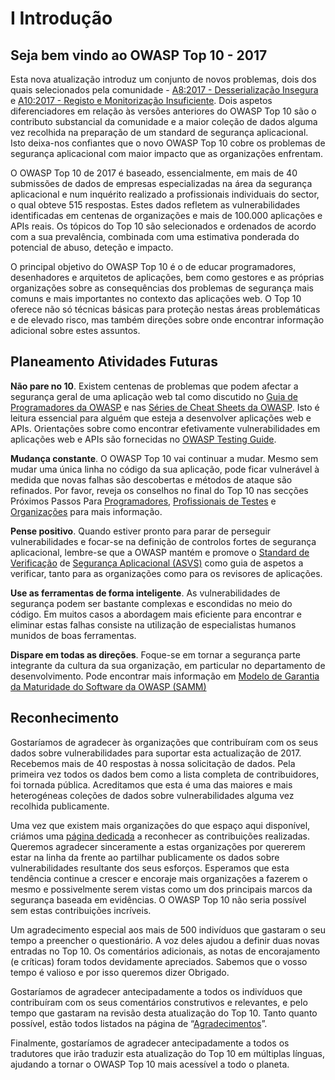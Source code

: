 # I Introdução

## Seja bem vindo ao OWASP Top 10 - 2017

Esta nova atualização introduz um conjunto de novos problemas, dois dos quais
selecionados pela comunidade - [A8:2017 - Desserialização Insegura][0x051] e
[A10:2017 - Registo e Monitorização Insuficiente][0x052]. Dois aspetos
diferenciadores em relação às versões anteriores do OWASP Top 10 são o
contributo substancial da comunidade e a maior coleção de dados alguma vez
recolhida na preparação de um standard de segurança aplicacional. Isto deixa-nos
confiantes que o novo OWASP Top 10 cobre os problemas de segurança aplicacional
com maior impacto que as organizações enfrentam.

O OWASP Top 10 de 2017 é baseado, essencialmente, em mais de 40 submissões de
dados de empresas especializadas na área da segurança aplicacional e num
inquérito realizado a profissionais individuais do sector, o qual obteve 515
respostas. Estes dados refletem as vulnerabilidades identificadas em centenas de
organizações e mais de 100.000 aplicações e APIs reais. Os tópicos do Top 10 são
selecionados e ordenados de acordo com a sua prevalência, combinada com uma
estimativa ponderada do potencial de abuso, deteção e impacto.

O principal objetivo do OWASP Top 10 é o de educar programadores, desenhadores e
arquitetos de aplicações, bem como gestores e as próprias organizações sobre as
consequências dos problemas de segurança mais comuns e mais importantes no
contexto das aplicações web. O Top 10 oferece não só técnicas básicas para
proteção nestas áreas problemáticas e de elevado risco, mas também direções
sobre onde encontrar informação adicional sobre estes assuntos.

## Planeamento Atividades Futuras

**Não pare no 10**. Existem centenas de problemas que podem afectar a segurança
geral de uma aplicação web tal como discutido no [Guia de Programadores da
OWASP][0x053] e nas [Séries de Cheat Sheets da OWASP][0x054]. Isto é leitura
essencial para alguém que esteja a desenvolver aplicações web e APIs.
Orientações sobre como encontrar efetivamente vulnerabilidades em aplicações web
e APIs são fornecidas no [OWASP Testing Guide][0x055].

**Mudança constante**. O OWASP Top 10 vai continuar a mudar. Mesmo sem mudar uma
única linha no código da sua aplicação, pode ficar vulnerável à medida que novas
falhas são descobertas e métodos de ataque são refinados. Por favor, reveja os
conselhos no final do Top 10 nas secções Próximos Passos Para
[Programadores][0x056], [Profissionais de Testes][0x057] e [Organizações][0x058]
para mais informação.

**Pense positivo**. Quando estiver pronto para parar de perseguir
vulnerabilidades e focar-se na definição de controlos fortes de segurança
aplicacional, lembre-se que a OWASP mantém e promove o [Standard de
Verificação][0x059] de [Segurança Aplicacional (ASVS)][0x0510] como guia de
aspetos a verificar, tanto para as organizações como para os revisores de
aplicações.

**Use as ferramentas de forma inteligente**. As vulnerabilidades de segurança
podem ser bastante complexas e escondidas no meio do código. Em muitos casos a
abordagem mais eficiente para encontrar e eliminar estas falhas consiste na
utilização de especialistas humanos munidos de boas ferramentas.

**Dispare em todas as direções**. Foque-se em tornar a  segurança parte
integrante da cultura da sua organização, em particular no departamento de
desenvolvimento. Pode encontrar mais informação em [Modelo de Garantia da
Maturidade do Software da OWASP (SAMM)][0x0511]

## Reconhecimento

Gostaríamos de agradecer às organizações que contribuíram com os seus dados
sobre vulnerabilidades para suportar esta actualização de 2017. Recebemos mais
de 40 respostas à nossa solicitação de dados. Pela primeira vez todos os dados
bem como a lista completa de contribuidores, foi tornada pública. Acreditamos
que esta é uma das maiores e mais heterogéneas coleções de dados sobre
vulnerabilidades alguma vez recolhida publicamente.

Uma vez que existem mais organizações do que espaço aqui disponível, criámos uma
[página dedicada][0x0512] a reconhecer as contribuições realizadas. Queremos
agradecer sinceramente a estas organizações por quererem estar na linha da
frente ao partilhar publicamente os dados sobre vulnerabilidades resultante dos
seus esforços. Esperamos que esta tendência continue a crescer e encoraje mais
organizações a fazerem o mesmo e possivelmente serem vistas como um dos
principais marcos da segurança baseada em evidências. O OWASP Top 10 não seria
possível sem estas contribuições incríveis.

Um agradecimento especial aos mais de 500 indivíduos que gastaram o seu tempo a
preencher o questionário. A voz deles ajudou a definir duas novas entradas no
Top 10. Os comentários adicionais, as notas de encorajamento (e críticas) foram
todos devidamente apreciados. Sabemos que o vosso tempo é valioso e por isso
queremos dizer Obrigado.

Gostaríamos de agradecer antecipadamente a todos os indivíduos que contribuíram
com os seus comentários construtivos e relevantes, e pelo tempo que gastaram na
revisão desta atualização do Top 10. Tanto quanto possível, estão todos listados
na página de “[Agradecimentos][0x0512]”.

Finalmente, gostaríamos de agradecer antecipadamente a todos os tradutores que
irão traduzir esta atualização do Top 10 em múltiplas línguas, ajudando a tornar
o OWASP Top 10 mais acessível a todo o planeta.

[0x051]: ./0xa8-insecure-deserialization.md
[0x052]: ./0xaa-logging-detection-response.md
[0x053]: https://wiki.owasp.org/index.php/OWASP_Guide_Project
[0x054]: https://wiki.owasp.org/index.php/OWASP_Cheat_Sheet_Series
[0x055]: https://wiki.owasp.org/index.php/OWASP_Testing_Project
[0x056]: ./0xb0-next-devs.md
[0x057]: ./0xb1-next-testing.md
[0x058]: ./0xb2-next-org.md
[0x059]: https://wiki.owasp.org/index.php/ASVS
[0x0510]: https://wiki.owasp.org/index.php/ASVS
[0x0511]: https://wiki.owasp.org/index.php/OWASP_SAMM_Project
[0x0512]: ./0xd1-data-contributors.md

